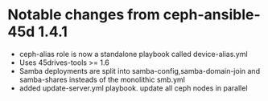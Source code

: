 # Notable changes from ceph-ansible-45d 1.4.1

- ceph-alias role is now a standalone playbook called device-alias.yml
- Uses 45drives-tools >= 1.6
- Samba deployments are split into samba-config,samba-domain-join and samba-shares insteads of the monolithic smb.yml
- added update-server.yml playbook. update all ceph nodes in parallel
